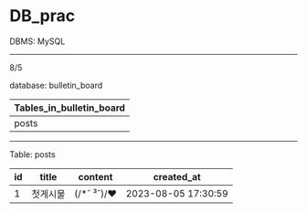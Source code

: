 # DB_prac

DBMS: MySQL

---

8/5

database: bulletin_board

| Tables_in_bulletin_board |
|--------------------------|
| posts                    |

---

Table: posts

| id | title | content       | created_at         |
|----|-------|---------------|--------------------|
| 1  | 첫게시물  | (/*˘ ³˘)/♥ | 2023-08-05 17:30:59 |
